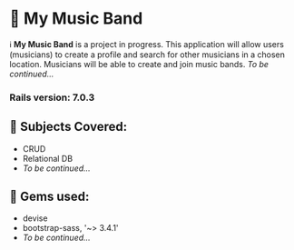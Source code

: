 # 🎵 My Music Band



ℹ️ **My Music Band** is a project in progress. This application will allow users (musicians) to create a profile and search for other musicians in a chosen location. Musicians will be able to create and join music bands. *To be continued...*



### Rails version: 7.0.3

## 📖 Subjects Covered:

* CRUD
* Relational DB
* *To be continued...*

## 💎 Gems used: 

 - devise
 - bootstrap-sass, '~> 3.4.1'
 - *To be continued...*
